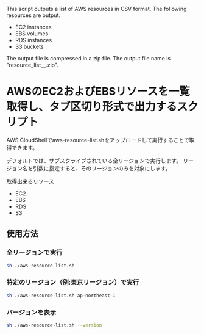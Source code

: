 This script outputs a list of AWS resources in CSV format.
The following resources are output.
- EC2 instances
- EBS volumes
- RDS instances
- S3 buckets

The output file is compressed in a zip file.
The output file name is "resource_list_<accountid>_<date>.zip".


# AWSのEC2およびEBSリソースを一覧取得し、タブ区切り形式で出力するスクリプト

AWS CloudShellでaws-resource-list.shをアップロードして実行することで取得できます。

デフォルトでは、サブスクライブされている全リージョンで実行します。
リージョン名を引数に指定すると、そのリージョンのみを対象にします。

取得出来るリソース
- EC2
- EBS
- RDS
- S3

## 使用方法

### 全リージョンで実行
```sh
sh ./aws-resource-list.sh
```

### 特定のリージョン（例:東京リージョン）で実行
```sh
sh ./aws-resource-list.sh ap-northeast-1
```

### バージョンを表示
```sh
sh ./aws-resource-list.sh --version
```
